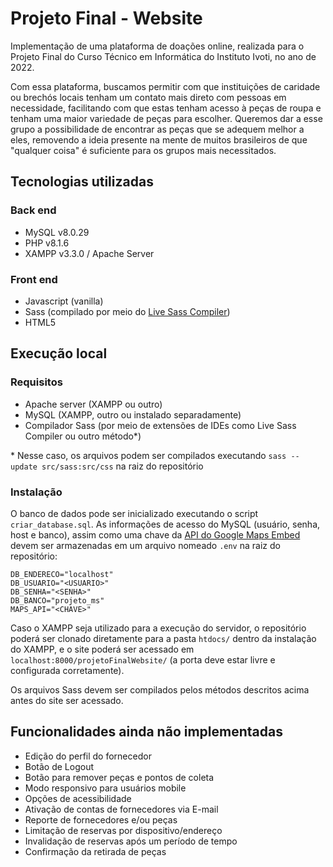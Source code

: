 # Projeto Final - Website 
Implementação de uma plataforma de doações online, realizada para o Projeto Final do Curso Técnico em Informática do Instituto Ivoti, no ano de 2022.

Com essa plataforma, buscamos permitir com que instituições de caridade ou brechós locais tenham um contato mais direto com pessoas em necessidade, facilitando com que estas tenham acesso à peças de roupa e tenham uma maior variedade de peças para escolher. Queremos dar a esse grupo a possibilidade de encontrar as peças que se adequem melhor a eles, removendo a ideia presente na mente de muitos brasileiros de que "qualquer coisa" é suficiente para os grupos mais necessitados.

## Tecnologias utilizadas
### Back end
- MySQL v8.0.29
- PHP v8.1.6
- XAMPP v3.3.0 / Apache Server
### Front end
- Javascript (vanilla)
- Sass (compilado por meio do [Live Sass Compiler](https://github.com/glenn2223/vscode-live-sass-compiler))
- HTML5

## Execução local
### Requisitos
- Apache server (XAMPP ou outro)
- MySQL (XAMPP, outro ou instalado separadamente)
- Compilador Sass (por meio de extensões de IDEs como Live Sass Compiler ou outro método*)

\* Nesse caso, os arquivos podem ser compilados executando `sass --update src/sass:src/css` na raiz do repositório

### Instalação
O banco de dados pode ser inicializado executando o script `criar_database.sql`. As informações de acesso do MySQL (usuário, senha, host e banco), assim como uma chave da [API do Google Maps Embed](https://console.cloud.google.com/marketplace/product/google/maps-embed-backend.googleapis.com) devem ser armazenadas em um arquivo nomeado `.env` na raiz do repositório:
```
DB_ENDERECO="localhost"
DB_USUARIO="<USUARIO>"
DB_SENHA="<SENHA>"
DB_BANCO="projeto_ms"
MAPS_API="<CHAVE>"
```

Caso o XAMPP seja utilizado para a execução do servidor, o repositório poderá ser clonado diretamente para a pasta `htdocs/` dentro da instalação do XAMPP, e o site poderá ser acessado em `localhost:8000/projetoFinalWebsite/` (a porta deve estar livre e configurada corretamente).

Os arquivos Sass devem ser compilados pelos métodos descritos acima antes do site ser acessado.

## Funcionalidades ainda não implementadas
- Edição do perfil do fornecedor
- Botão de Logout
- Botão para remover peças e pontos de coleta
- Modo responsivo para usuários mobile
- Opções de acessibilidade
- Ativação de contas de fornecedores via E-mail
- Reporte de fornecedores e/ou peças
- Limitação de reservas por dispositivo/endereço
- Invalidação de reservas após um período de tempo
- Confirmação da retirada de peças
